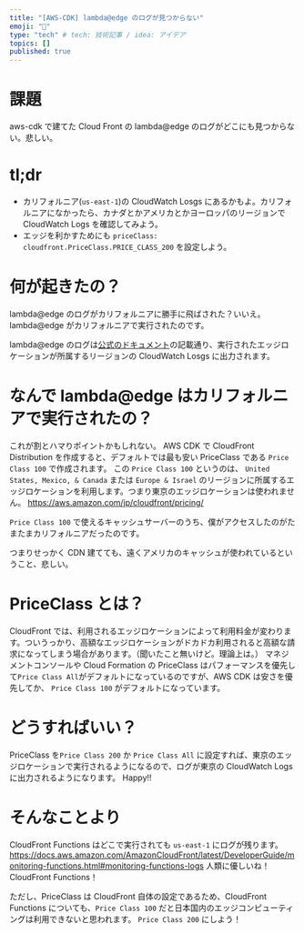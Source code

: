 ```yaml
---
title: "[AWS-CDK] lambda@edge のログが見つからない"
emoji: "📌"
type: "tech" # tech: 技術記事 / idea: アイデア
topics: []
published: true
---
```


# 課題

aws-cdk で建てた Cloud Front の lambda@edge のログがどこにも見つからない。悲しい。

# tl;dr

- カリフォルニア(`us-east-1`)の CloudWatch Losgs にあるかもよ。カリフォルニアになかったら、カナダとかアメリカとかヨーロッパのリージョンで CloudWatch Logs を確認してみよう。
- エッジを利かすためにも `priceClass: cloudfront.PriceClass.PRICE_CLASS_200` を設定しよう。

# 何が起きたの？

lambda@edge のログがカリフォルニアに勝手に飛ばされた？いいえ。lambda@edge がカリフォルニアで実行されたのです。

lambda@edge のログは[公式のドキュメント](https://docs.aws.amazon.com/AmazonCloudFront/latest/DeveloperGuide/lambda-cloudwatch-metrics-logging.html#lambda-cloudwatch-logs)の記載通り、実行されたエッジロケーションが所属するリージョンの CloudWatch Losgs に出力されます。

# なんで lambda@edge はカリフォルニアで実行されたの？

これが割とハマりポイントかもしれない。
AWS CDK で CloudFront Distribution を作成すると、デフォルトでは最も安い PriceClass である `Price Class 100` で作成されます。
この `Price Class 100` というのは、 `United States, Mexico, & Canada` または `Europe & Israel` のリージョンに所属するエッジロケーションを利用します。つまり東京のエッジロケーションは使われません。
https://aws.amazon.com/jp/cloudfront/pricing/

`Price Class 100` で使えるキャッシュサーバーのうち、僕がアクセスしたのがたまたまカリフォルニアだったのです。

つまりせっかく CDN 建てても、遠くアメリカのキャッシュが使われているということ、悲しい。

# PriceClass とは？

CloudFront では、利用されるエッジロケーションによって利用料金が変わります。ついうっかり、高額なエッジロケーションがドカドカ利用されると高額な請求になってしまう場合があります。（聞いたこと無いけど。理論上は。）
マネジメントコンソールや Cloud Formation の PriceClass はパフォーマンスを優先して`Price Class All`がデフォルトになっているのですが、AWS CDK は安さを優先してか、 `Price Class 100` がデフォルトになっています。

# どうすればいい？

PriceClass を`Price Class 200` か `Price Class All` に設定すれば、東京のエッジロケーションで実行されるようになるので、ログが東京の CloudWatch Logs に出力されるようになります。
Happy!!

# そんなことより

CloudFront Functions はどこで実行されても `us-east-1` にログが残ります。
https://docs.aws.amazon.com/AmazonCloudFront/latest/DeveloperGuide/monitoring-functions.html#monitoring-functions-logs
人類に優しいね！CloudFront Functions！

ただし、PriceClass は CloudFront 自体の設定であるため、CloudFront Functions についても、`Price Class 100` だと日本国内のエッジコンピューティングは利用できないと思われます。
`Price Class 200` にしよう！
